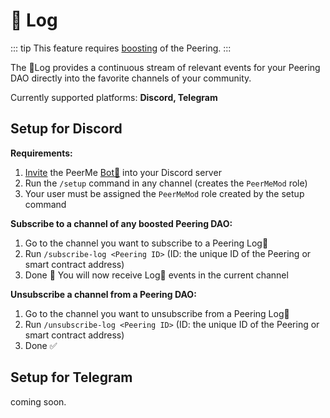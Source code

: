# 📝 Log

::: tip
This feature requires [boosting](/daos/boosting.md) of the Peering.
:::

The 📝Log provides a continuous stream of relevant events for your Peering DAO directly into the favorite channels of your community.

Currently supported platforms: **Discord, Telegram**

## Setup for Discord

**Requirements:**

1. [Invite](./bot.md#setup) the PeerMe [Bot🤖](./bot.md) into your Discord server
2. Run the `/setup` command in any channel (creates the `PeerMeMod` role)
3. Your user must be assigned the `PeerMeMod` role created by the setup command

**Subscribe to a channel of any boosted Peering DAO:**

1. Go to the channel you want to subscribe to a Peering Log📝
2. Run `/subscribe-log <Peering ID>` (ID: the unique ID of the Peering or smart contract address)
3. Done 🎉 You will now receive Log📝 events in the current channel

**Unsubscribe a channel from a Peering DAO:**

1. Go to the channel you want to unsubscribe from a Peering Log📝
2. Run `/unsubscribe-log <Peering ID>` (ID: the unique ID of the Peering or smart contract address)
3. Done ✅

## Setup for Telegram

coming soon.
